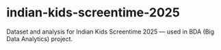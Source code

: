 # indian-kids-screentime-2025
Dataset and analysis for Indian Kids Screentime 2025 — used in BDA (Big Data Analytics) project.
